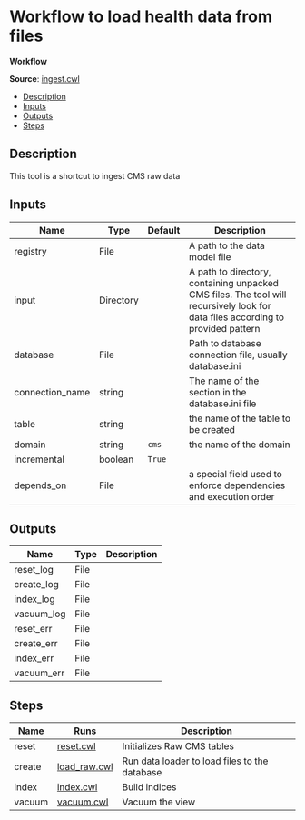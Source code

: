 # Workflow to load health data from files
**Workflow**

**Source**: [ingest.cwl](../members/ingest_cwl.md)

<!-- toc -->

- [Description](#description)
- [Inputs](#inputs)
- [Outputs](#outputs)
- [Steps](#steps)

<!-- tocstop -->

## Description
This tool is a shortcut to ingest CMS raw data


## Inputs

| Name | Type | Default | Description |
|------|------|---------|-------------|
|registry|File| |A path to the data model file |
|input|Directory| |A path to directory, containing unpacked CMS files. The tool will recursively look for data files according to provided pattern |
|database|File| |Path to database connection file, usually database.ini|
|connection_name|string| |The name of the section in the database.ini file|
|table|string| |the name of the table to be created|
|domain|string|`cms`|the name of the domain|
|incremental|boolean|`True`| |
|depends_on|File| |a special field used to enforce dependencies and execution order|

## Outputs

| Name | Type | Description |
|------|------|-------------|
|reset_log|File| |
|create_log|File| |
|index_log|File| |
|vacuum_log|File| |
|reset_err|File| |
|create_err|File| |
|index_err|File| |
|vacuum_err|File| |

## Steps

| Name | Runs | Description |
|------|------|-------------|
|reset|[reset.cwl](reset.md)|Initializes Raw CMS tables|
|create|[load_raw.cwl](load_raw.md)|Run data loader to load files to the database|
|index|[index.cwl](index.md)|Build indices|
|vacuum|[vacuum.cwl](vacuum.md)|Vacuum the view|
